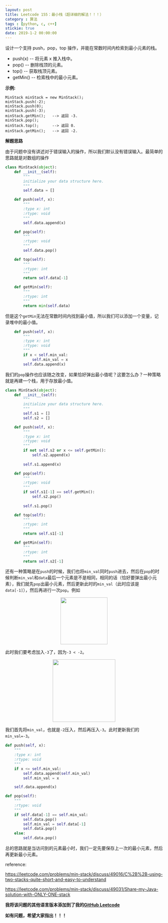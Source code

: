 ```yaml
---
layout: post
title: Leetcode 155：最小栈（超详细的解法！！！）
category : 算法
tags : [python, c, c++]
stickie: true
date: 2019-1-2 00:00:00
---
```


设计一个支持 push，pop，top 操作，并能在常数时间内检索到最小元素的栈。

- push(x) -- 将元素 x 推入栈中。
- pop() -- 删除栈顶的元素。
- top() -- 获取栈顶元素。
- getMin() -- 检索栈中的最小元素。

**示例:**

```
MinStack minStack = new MinStack();
minStack.push(-2);
minStack.push(0);
minStack.push(-3);
minStack.getMin();   --> 返回 -3.
minStack.pop();
minStack.top();      --> 返回 0.
minStack.getMin();   --> 返回 -2.
```

**解题思路**

由于问题中没有讲述对于错误输入的操作，所以我们默认没有错误输入。最简单的思路就是对数组的操作

```python
class MinStack(object):
    def __init__(self):
        """
        initialize your data structure here.
        """
        self.data = []       

    def push(self, x):
        """
        :type x: int
        :rtype: void
        """
        self.data.append(x)

    def pop(self):
        """
        :rtype: void
        """
        self.data.pop()

    def top(self):
        """
        :rtype: int
        """
        return self.data[-1]

    def getMin(self):
        """
        :rtype: int
        """
        return min(self.data)
```

但是这个`getMin`无法在常数时间内找到最小值，所以我们可以添加一个变量，记录堆中的最小值。

```python
    def push(self, x):
        """
        :type x: int
        :rtype: void
        """
        if x < self.min_val:
            self.min_val = x        
        self.data.append(x)
```

我们的`pop`操作也应该随之改变，如果恰好弹出最小值呢？这要怎么办？一种策略就是再建一个栈，用于存放最小值。

```python
class MinStack(object):
    def __init__(self):
        """
        initialize your data structure here.
        """
        self.s1 = [] 
        self.s2 = []

    def push(self, x):
        """
        :type x: int
        :rtype: void
        """
        if not self.s2 or x <= self.getMin():
            self.s2.append(x) 
            
        self.s1.append(x)

    def pop(self):
        """
        :rtype: void
        """
        if self.s1[-1] == self.getMin():
            self.s2.pop()
            
        self.s1.pop()

    def top(self):
        """
        :rtype: int
        """
        return self.s1[-1]

    def getMin(self):
        """
        :rtype: int
        """
        return self.s2[-1]
```

还有一种策略是在`push`的时候，我们也将`min_val`同时`push`进去，然后在`pop`的时候判断`min_val`和`data`最后一个元素是不是相同，相同的话（恰好要弹出最小元素），我们就先`pop`出最小元素，然后更新此时的`min_val`（此时应该是`data[-1]`），然后再进行一次`pop`。例如

<center class="half">
    <img src="https://raw.githubusercontent.com/wiki/luliyucoordinate/ImageBed/155/2019_1_2_1.png" width="150">
</center>

此时我们要考虑加入`-3`了，因为`-3 < -2`。

<center class="half">
    <img src="https://raw.githubusercontent.com/wiki/luliyucoordinate/ImageBed/155/2019_1_2_2.png" width="200">
</center>

我们首先将`min_val`，也就是`-2`压入，然后再压入`-3`。此时更新我们的`min_val=-3`。

```python
def push(self, x):
    """
    :type x: int
    :rtype: void
    """
    if x <= self.min_val:
        self.data.append(self.min_val)
        self.min_val = x

    self.data.append(x)

def pop(self):
    """
    :rtype: void
    """
    if self.data[-1] == self.min_val:
        self.data.pop()
        self.min_val = self.data[-1]
        self.data.pop()
    else:
        self.data.pop()
```

总的思路就是当访问到的元素最小时，我们一定先要保存上一次的最小元素，然后再更新最小元素。

reference:

https://leetcode.com/problems/min-stack/discuss/49016/C%2B%2B-using-two-stacks-quite-short-and-easy-to-understand

https://leetcode.com/problems/min-stack/discuss/49031/Share-my-Java-solution-with-ONLY-ONE-stack

**我将该问题的其他语言版本添加到了我的[GitHub Leetcode](https://github.com/luliyucoordinate/Leetcode)**

**如有问题，希望大家指出！！！**